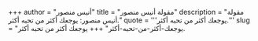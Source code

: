 +++
author = "أنيس منصور"
title = "مقولة أنيس منصور"
description = "مقولة أنيس منصور: يوجعك أكثر من تحبه أكثر."
quote = '''يوجعك أكثر من تحبه أكثر.''' 
slug = "يوجعك-أكثر-من-تحبه-أكثر"
+++
يوجعك أكثر من تحبه أكثر.
